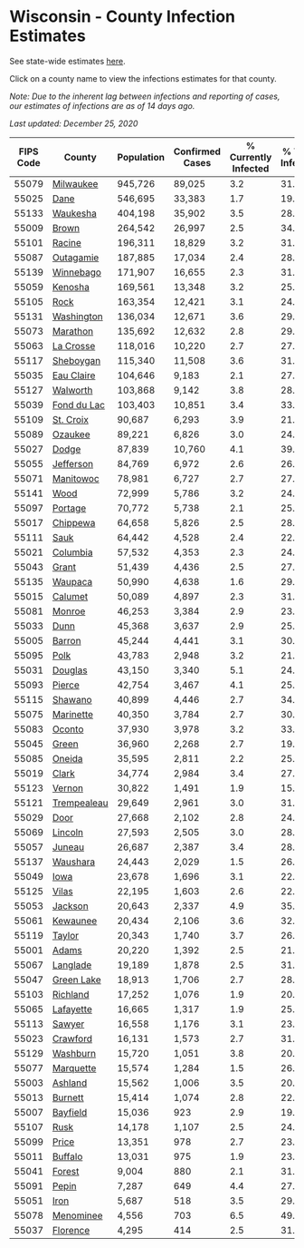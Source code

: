 # Wisconsin - County Infection Estimates

See state-wide estimates [here](/infections/us-wi).

Click on a county name to view the infections estimates for that county.

*Note: Due to the inherent lag between infections and reporting of cases, our estimates of infections are as of 14 days ago.*

*Last updated: December 25, 2020*

|   FIPS Code |                     County |   Population |   Confirmed Cases |   % Currently Infected |   % Total Infected |
|-------------|----------------------------|--------------|-------------------|------------------------|--------------------|
|       55079 |     [Milwaukee](milwaukee) |      945,726 |            89,025 |                    3.2 |               31.3 |
|       55025 |               [Dane](dane) |      546,695 |            33,383 |                    1.7 |               19.7 |
|       55133 |       [Waukesha](waukesha) |      404,198 |            35,902 |                    3.5 |               28.2 |
|       55009 |             [Brown](brown) |      264,542 |            26,997 |                    2.5 |               34.0 |
|       55101 |           [Racine](racine) |      196,311 |            18,829 |                    3.2 |               31.3 |
|       55087 |     [Outagamie](outagamie) |      187,885 |            17,034 |                    2.4 |               28.9 |
|       55139 |     [Winnebago](winnebago) |      171,907 |            16,655 |                    2.3 |               31.1 |
|       55059 |         [Kenosha](kenosha) |      169,561 |            13,348 |                    3.2 |               25.9 |
|       55105 |               [Rock](rock) |      163,354 |            12,421 |                    3.1 |               24.6 |
|       55131 |   [Washington](washington) |      136,034 |            12,671 |                    3.6 |               29.4 |
|       55073 |       [Marathon](marathon) |      135,692 |            12,632 |                    2.8 |               29.6 |
|       55063 |     [La Crosse](la-crosse) |      118,016 |            10,220 |                    2.7 |               27.4 |
|       55117 |     [Sheboygan](sheboygan) |      115,340 |            11,508 |                    3.6 |               31.9 |
|       55035 |   [Eau Claire](eau-claire) |      104,646 |             9,183 |                    2.1 |               27.9 |
|       55127 |       [Walworth](walworth) |      103,868 |             9,142 |                    3.8 |               28.2 |
|       55039 | [Fond du Lac](fond-du-lac) |      103,403 |            10,851 |                    3.4 |               33.7 |
|       55109 |     [St. Croix](st.-croix) |       90,687 |             6,293 |                    3.9 |               21.7 |
|       55089 |         [Ozaukee](ozaukee) |       89,221 |             6,826 |                    3.0 |               24.4 |
|       55027 |             [Dodge](dodge) |       87,839 |            10,760 |                    4.1 |               39.1 |
|       55055 |     [Jefferson](jefferson) |       84,769 |             6,972 |                    2.6 |               26.2 |
|       55071 |     [Manitowoc](manitowoc) |       78,981 |             6,727 |                    2.7 |               27.1 |
|       55141 |               [Wood](wood) |       72,999 |             5,786 |                    3.2 |               24.8 |
|       55097 |         [Portage](portage) |       70,772 |             5,738 |                    2.1 |               25.7 |
|       55017 |       [Chippewa](chippewa) |       64,658 |             5,826 |                    2.5 |               28.7 |
|       55111 |               [Sauk](sauk) |       64,442 |             4,528 |                    2.4 |               22.4 |
|       55021 |       [Columbia](columbia) |       57,532 |             4,353 |                    2.3 |               24.3 |
|       55043 |             [Grant](grant) |       51,439 |             4,436 |                    2.5 |               27.7 |
|       55135 |         [Waupaca](waupaca) |       50,990 |             4,638 |                    1.6 |               29.1 |
|       55015 |         [Calumet](calumet) |       50,089 |             4,897 |                    2.3 |               31.3 |
|       55081 |           [Monroe](monroe) |       46,253 |             3,384 |                    2.9 |               23.0 |
|       55033 |               [Dunn](dunn) |       45,368 |             3,637 |                    2.9 |               25.2 |
|       55005 |           [Barron](barron) |       45,244 |             4,441 |                    3.1 |               30.9 |
|       55095 |               [Polk](polk) |       43,783 |             2,948 |                    3.2 |               21.1 |
|       55031 |         [Douglas](douglas) |       43,150 |             3,340 |                    5.1 |               24.0 |
|       55093 |           [Pierce](pierce) |       42,754 |             3,467 |                    4.1 |               25.6 |
|       55115 |         [Shawano](shawano) |       40,899 |             4,446 |                    2.7 |               34.7 |
|       55075 |     [Marinette](marinette) |       40,350 |             3,784 |                    2.7 |               30.0 |
|       55083 |           [Oconto](oconto) |       37,930 |             3,978 |                    3.2 |               33.4 |
|       55045 |             [Green](green) |       36,960 |             2,268 |                    2.7 |               19.4 |
|       55085 |           [Oneida](oneida) |       35,595 |             2,811 |                    2.2 |               25.2 |
|       55019 |             [Clark](clark) |       34,774 |             2,984 |                    3.4 |               27.2 |
|       55123 |           [Vernon](vernon) |       30,822 |             1,491 |                    1.9 |               15.2 |
|       55121 | [Trempealeau](trempealeau) |       29,649 |             2,961 |                    3.0 |               31.7 |
|       55029 |               [Door](door) |       27,668 |             2,102 |                    2.8 |               24.2 |
|       55069 |         [Lincoln](lincoln) |       27,593 |             2,505 |                    3.0 |               28.6 |
|       55057 |           [Juneau](juneau) |       26,687 |             2,387 |                    3.4 |               28.4 |
|       55137 |       [Waushara](waushara) |       24,443 |             2,029 |                    1.5 |               26.7 |
|       55049 |               [Iowa](iowa) |       23,678 |             1,696 |                    3.1 |               22.6 |
|       55125 |             [Vilas](vilas) |       22,195 |             1,603 |                    2.6 |               22.9 |
|       55053 |         [Jackson](jackson) |       20,643 |             2,337 |                    4.9 |               35.4 |
|       55061 |       [Kewaunee](kewaunee) |       20,434 |             2,106 |                    3.6 |               32.9 |
|       55119 |           [Taylor](taylor) |       20,343 |             1,740 |                    3.7 |               26.8 |
|       55001 |             [Adams](adams) |       20,220 |             1,392 |                    2.5 |               21.9 |
|       55067 |       [Langlade](langlade) |       19,189 |             1,878 |                    2.5 |               31.2 |
|       55047 |   [Green Lake](green-lake) |       18,913 |             1,706 |                    2.7 |               28.7 |
|       55103 |       [Richland](richland) |       17,252 |             1,076 |                    1.9 |               20.0 |
|       55065 |     [Lafayette](lafayette) |       16,665 |             1,317 |                    1.9 |               25.1 |
|       55113 |           [Sawyer](sawyer) |       16,558 |             1,176 |                    3.1 |               23.4 |
|       55023 |       [Crawford](crawford) |       16,131 |             1,573 |                    2.7 |               31.0 |
|       55129 |       [Washburn](washburn) |       15,720 |             1,051 |                    3.8 |               20.9 |
|       55077 |     [Marquette](marquette) |       15,574 |             1,284 |                    1.5 |               26.6 |
|       55003 |         [Ashland](ashland) |       15,562 |             1,006 |                    3.5 |               20.3 |
|       55013 |         [Burnett](burnett) |       15,414 |             1,074 |                    2.8 |               22.0 |
|       55007 |       [Bayfield](bayfield) |       15,036 |               923 |                    2.9 |               19.4 |
|       55107 |               [Rusk](rusk) |       14,178 |             1,107 |                    2.5 |               24.9 |
|       55099 |             [Price](price) |       13,351 |               978 |                    2.7 |               23.2 |
|       55011 |         [Buffalo](buffalo) |       13,031 |               975 |                    1.9 |               23.7 |
|       55041 |           [Forest](forest) |        9,004 |               880 |                    2.1 |               31.2 |
|       55091 |             [Pepin](pepin) |        7,287 |               649 |                    4.4 |               27.7 |
|       55051 |               [Iron](iron) |        5,687 |               518 |                    3.5 |               29.0 |
|       55078 |     [Menominee](menominee) |        4,556 |               703 |                    6.5 |               49.1 |
|       55037 |       [Florence](florence) |        4,295 |               414 |                    2.5 |               31.2 |